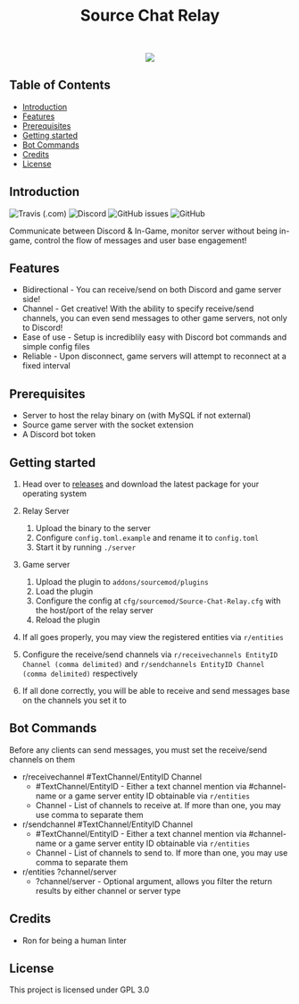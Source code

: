 <h1 align="center"> Source Chat Relay </h1> <br>

<p align="center">
    <img src="assets/cloud-computing.svg">
</p>

<!-- START doctoc generated TOC please keep comment here to allow auto update -->
<!-- DON'T EDIT THIS SECTION, INSTEAD RE-RUN doctoc TO UPDATE -->
## Table of Contents

- [Introduction](#introduction)
- [Features](#features)
- [Prerequisites](#prerequisites)
- [Getting started](#getting-started)
- [Bot Commands](#bot-commands)
- [Credits](#credits)
- [License](#license)

<!-- END doctoc generated TOC please keep comment here to allow auto update -->

## Introduction

![Travis (.com)](https://img.shields.io/travis/com/rumblefrog/source-chat-relay.svg?style=for-the-badge)
![Discord](https://img.shields.io/discord/443915420324331521.svg?style=for-the-badge)
![GitHub issues](https://img.shields.io/github/issues/rumblefrog/source-chat-relay.svg?style=for-the-badge)
![GitHub](https://img.shields.io/github/license/rumblefrog/source-chat-relay.svg?style=for-the-badge)

Communicate between Discord & In-Game, monitor server without being in-game, control the flow of messages and user base engagement!

## Features
 - Bidirectional - You can receive/send on both Discord and game server side!
 - Channel - Get creative! With the ability to specify receive/send channels, you can even send messages to other game servers, not only to Discord!
 - Ease of use - Setup is incrediblily easy with Discord bot commands and simple config files
 - Reliable - Upon disconnect, game servers will attempt to reconnect at a fixed interval

## Prerequisites
 - Server to host the relay binary on (with MySQL if not external)
 - Source game server with the socket extension
 - A Discord bot token

## Getting started
 1. Head over to [releases](https://github.com/rumblefrog/source-chat-relay/releases) and download the latest package for your operating system
 2. Relay Server

    1. Upload the binary to the server
    2. Configure `config.toml.example` and rename it to `config.toml`
    3. Start it by running `./server`

3. Game server

    1. Upload the plugin to `addons/sourcemod/plugins`
    2. Load the plugin
    3. Configure the config at `cfg/sourcemod/Source-Chat-Relay.cfg` with the host/port of the relay server
    4. Reload the plugin

4. If all goes properly, you may view the registered entities via `r/entities`
5. Configure the receive/send channels via `r/receivechannels EntityID Channel (comma delimited)` and `r/sendchannels EntityID Channel (comma delimited)` respectively
6. If all done correctly, you will be able to receive and send messages base on the channels you set it to

## Bot Commands

Before any clients can send messages, you must set the receive/send channels on them

 - r/receivechannel #TextChannel/EntityID Channel
    - #TextChannel/EntityID - Either a text channel mention via #channel-name or a game server entity ID obtainable via `r/entities`
    - Channel - List of channels to receive at. If more than one, you may use comma to separate them
 - r/sendchannel #TextChannel/EntityID Channel
    - #TextChannel/EntityID - Either a text channel mention via #channel-name or a game server entity ID obtainable via `r/entities`
    - Channel - List of channels to send to. If more than one, you may use comma to separate them
 - r/entities ?channel/server
    - ?channel/server - Optional argument, allows you filter the return results by either channel or server type

## Credits
 - Ron for being a human linter

## License

This project is licensed under GPL 3.0
 